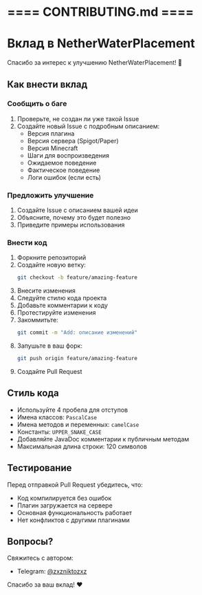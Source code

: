 # ==== CONTRIBUTING.md ====

# Вклад в NetherWaterPlacement

Спасибо за интерес к улучшению NetherWaterPlacement! 🎉

## Как внести вклад

### Сообщить о баге

1. Проверьте, не создан ли уже такой Issue
2. Создайте новый Issue с подробным описанием:
   - Версия плагина
   - Версия сервера (Spigot/Paper)
   - Версия Minecraft
   - Шаги для воспроизведения
   - Ожидаемое поведение
   - Фактическое поведение
   - Логи ошибок (если есть)

### Предложить улучшение

1. Создайте Issue с описанием вашей идеи
2. Объясните, почему это будет полезно
3. Приведите примеры использования

### Внести код

1. Форкните репозиторий
2. Создайте новую ветку:
   ```bash
   git checkout -b feature/amazing-feature
   ```
3. Внесите изменения
4. Следуйте стилю кода проекта
5. Добавьте комментарии к коду
6. Протестируйте изменения
7. Закоммитьте:
   ```bash
   git commit -m "Add: описание изменений"
   ```
8. Запушьте в ваш форк:
   ```bash
   git push origin feature/amazing-feature
   ```
9. Создайте Pull Request

## Стиль кода

- Используйте 4 пробела для отступов
- Имена классов: `PascalCase`
- Имена методов и переменных: `camelCase`
- Константы: `UPPER_SNAKE_CASE`
- Добавляйте JavaDoc комментарии к публичным методам
- Максимальная длина строки: 120 символов

## Тестирование

Перед отправкой Pull Request убедитесь, что:
- Код компилируется без ошибок
- Плагин загружается на сервере
- Основная функциональность работает
- Нет конфликтов с другими плагинами

## Вопросы?

Свяжитесь с автором:
- Telegram: [@zxzniktozxz](https://t.me/zxzniktozxz)

Спасибо за ваш вклад! ❤️

